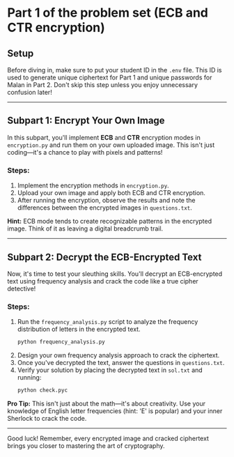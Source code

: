 # Part 1 of the problem set (ECB and CTR encryption)

## Setup
Before diving in, make sure to put your student ID in the `.env` file. This ID is used to generate unique ciphertext for Part 1 and unique passwords for Malan in Part 2. Don't skip this step unless you enjoy unnecessary confusion later!

---

## Subpart 1: Encrypt Your Own Image
In this subpart, you'll implement **ECB** and **CTR** encryption modes in `encryption.py` and run them on your own uploaded image. This isn't just coding—it's a chance to play with pixels and patterns!

### Steps:

1. Implement the encryption methods in `encryption.py`.
2. Upload your own image and apply both ECB and CTR encryption.
3. After running the encryption, observe the results and note the differences between the encrypted images in `questions.txt`.

**Hint:** ECB mode tends to create recognizable patterns in the encrypted image. Think of it as leaving a digital breadcrumb trail.

---

## Subpart 2: Decrypt the ECB-Encrypted Text
Now, it's time to test your sleuthing skills. You'll decrypt an ECB-encrypted text using frequency analysis and crack the code like a true cipher detective!

### Steps:

1. Run the `frequency_analysis.py` script to analyze the frequency distribution of letters in the encrypted text.
   ```bash
   python frequency_analysis.py
   ```
2. Design your own frequency analysis approach to crack the ciphertext.
3. Once you've decrypted the text, answer the questions in `questions.txt`. 
4. Verify your solution by placing the decrypted text in `sol.txt` and running:
   ```bash
   python check.pyc
   ```

**Pro Tip:** This isn't just about the math—it's about creativity. Use your knowledge of English letter frequencies (hint: 'E' is popular) and your inner Sherlock to crack the code.

---

Good luck! Remember, every encrypted image and cracked ciphertext brings you closer to mastering the art of cryptography.